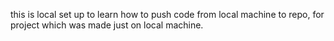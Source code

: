 this is local set up to learn how to push code from local machine to repo, for project which was made just on local machine.